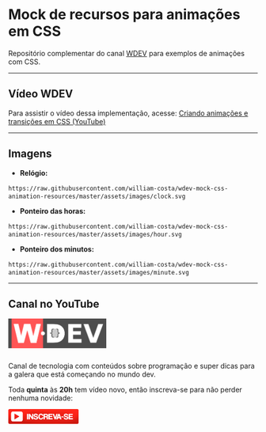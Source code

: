 # Mock de recursos para animações em CSS

Repositório complementar do canal [WDEV](https://youtube.com/wdevoficial) para exemplos de animações com CSS.

___________________

## Vídeo WDEV

Para assistir o vídeo dessa implementação, acesse: [Criando animações e transições em CSS (YouTube)](https://www.youtube.com/watch?v=JJiyguTeBzU)

___________________


## Imagens

* **Relógio:**  
```
https://raw.githubusercontent.com/william-costa/wdev-mock-css-animation-resources/master/assets/images/clock.svg
```

* **Ponteiro das horas:**
```
https://raw.githubusercontent.com/william-costa/wdev-mock-css-animation-resources/master/assets/images/hour.svg
```

* **Ponteiro dos minutos:**
```
https://raw.githubusercontent.com/william-costa/wdev-mock-css-animation-resources/master/assets/images/minute.svg
```
___________________

## Canal no YouTube
<img height="60" style="margin-bottom:10px;" src="https://raw.githubusercontent.com/william-costa/william-costa/master/assets/images/logo-wdev.png">

Canal de tecnologia com conteúdos sobre programação e super dicas para a galera que está começando no mundo dev.

Toda **quinta** às **20h** tem vídeo novo, então inscreva-se para não perder nenhuma novidade:

<a href="https://youtube.com/wdevoficial"><img height="30" src="https://raw.githubusercontent.com/william-costa/william-costa/master/assets/images/subscribe-youtube.png"></a>